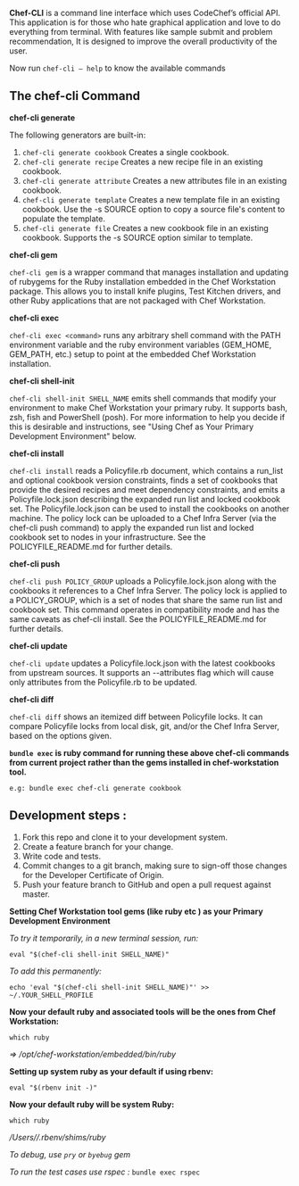 **Chef-CLI** is a command line interface which uses CodeChef’s official API. This application is for those who hate graphical application and love to do everything from terminal. With features like sample submit and problem recommendation, It is designed to improve the overall productivity of the user.

Now run ```chef-cli — help``` to know the available commands


## The chef-cli Command

**chef-cli generate**

The following generators are built-in:
1. ```chef-cli generate cookbook``` Creates a single cookbook.
2. ```chef-cli generate recipe``` Creates a new recipe file in an existing cookbook.
3. ```chef-cli generate attribute``` Creates a new attributes file in an existing cookbook.
4. ```chef-cli generate template``` Creates a new template file in an existing cookbook. Use the -s SOURCE option to copy a source file's content to populate the template.
5. ```chef-cli generate file``` Creates a new cookbook file in an existing cookbook. Supports the -s SOURCE option similar to template.
   
**chef-cli gem**

```chef-cli gem``` is a wrapper command that manages installation and updating of rubygems for the Ruby installation embedded in the Chef Workstation package. This allows you to install knife plugins, Test Kitchen drivers, and other Ruby applications that are not packaged with Chef Workstation.

**chef-cli exec**

```chef-cli exec <command>``` runs any arbitrary shell command with the PATH environment variable and the ruby environment variables (GEM_HOME, GEM_PATH, etc.) setup to point at the embedded Chef Workstation installation.

**chef-cli shell-init**

```chef-cli shell-init SHELL_NAME``` emits shell commands that modify your environment to make Chef Workstation your primary ruby. It supports bash, zsh, fish and PowerShell (posh). For more information to help you decide if this is desirable and instructions, see "Using Chef as Your Primary Development Environment" below.

**chef-cli install**

```chef-cli install``` reads a Policyfile.rb document, which contains a run_list and optional cookbook version constraints, finds a set of cookbooks that provide the desired recipes and meet dependency constraints, and emits a Policyfile.lock.json describing the expanded run list and locked cookbook set. The Policyfile.lock.json can be used to install the cookbooks on another machine. The policy lock can be uploaded to a Chef Infra Server (via the chef-cli push command) to apply the expanded run list and locked cookbook set to nodes in your infrastructure. See the POLICYFILE_README.md for further details.

**chef-cli push**

```chef-cli push POLICY_GROUP``` uploads a Policyfile.lock.json along with the cookbooks it references to a Chef Infra Server. The policy lock is applied to a POLICY_GROUP, which is a set of nodes that share the same run list and cookbook set. This command operates in compatibility mode and has the same caveats as chef-cli install. See the POLICYFILE_README.md for further details.

**chef-cli update**

```chef-cli update``` updates a Policyfile.lock.json with the latest cookbooks from upstream sources. It supports an --attributes flag which will cause only attributes from the Policyfile.rb to be updated.

**chef-cli diff**

```chef-cli diff``` shows an itemized diff between Policyfile locks. It can compare Policyfile locks from local disk, git, and/or the Chef Infra Server, based on the options given.

**```bundle exec``` is ruby command for running these above chef-cli commands from current project rather than the gems installed in chef-workstation tool.**

```e.g: bundle exec chef-cli generate cookbook```


## Development steps :

1. Fork this repo and clone it to your development system.
2. Create a feature branch for your change.
3. Write code and tests.
4. Commit changes to a git branch, making sure to sign-off those changes for the Developer Certificate of Origin.
5. Push your feature branch to GitHub and open a pull request against master.


**Setting Chef Workstation tool gems (like ruby etc ) as your Primary Development Environment**

*To try it temporarily, in a new terminal session, run:*

```eval "$(chef-cli shell-init SHELL_NAME)"```

*To add this permanently:*

```echo 'eval "$(chef-cli shell-init SHELL_NAME)"' >> ~/.YOUR_SHELL_PROFILE```

**Now your default ruby and associated tools will be the ones from Chef Workstation:**

```which ruby```

*=> /opt/chef-workstation/embedded/bin/ruby*

**Setting up system ruby as your default if using rbenv:**

```eval "$(rbenv init -)"```

**Now your default ruby will be system Ruby:**

```which ruby```

*/Users/<username>/.rbenv/shims/ruby*



*To debug, use ```pry``` or ```byebug``` gem*

*To run the test cases use rspec :*
```bundle exec rspec```

